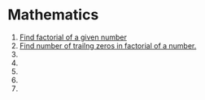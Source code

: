 # Mathematics
<ol>
<li><a href="factorial.cpp">Find factorial of a given number </a></li>
<li><a href="trailingzero.cpp">Find number of trailng zeros in factorial of a number.</a></li>
<li><a href=""> </a></li>
<li><a href=""> </a></li>
<li><a href=""> </a></li>
<li><a href=""> </a></li>
<li><a href=""> </a></li>
</ol>